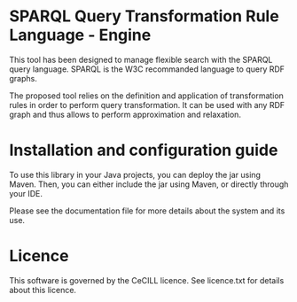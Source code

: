 # SPARQL Query Transformation Rule Language - Engine

This tool has been designed to manage flexible search with the SPARQL query language.
SPARQL is the W3C recommanded language to query RDF graphs. 

The proposed tool relies on the definition and application of transformation rules
 in order to perform query transformation.
It can be used with any RDF graph and thus allows to perform approximation and relaxation.

# Installation and configuration guide

To use this library in your Java projects, you can deploy the jar using Maven.
Then, you can either include the jar using Maven, or directly through your IDE.

Please see the documentation file for more details about the system and its use. 

# Licence

This software is governed by the CeCILL licence. See licence.txt for details about this licence.
